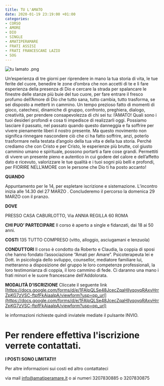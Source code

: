 ```yaml
---
title: TU L'AMATO
date: 2020-01-19 23:19:00 +01:00
categories:
- CORSO
- AMORE
- DIO
- SINGLE
- AMATIPERAMARE
- FRATI ASSISI
- FRATI FRANCESCANI LAZIO
- SOG
---
```



![tu lamato .png](/uploads/tu%20lamato%20.png)

Un’esperienza di tre giorni per riprendere in mano la tua storia di vita, le tue ferite del cuore, benedire le zone d’ombra che non accetti di te e lì fare esperienza della presenza di Dio e cercare la strada per spalancare le finestre delle stanze più buie del tuo cuore, per fare entrare il fresco profumo dell’Amore di Dio che tutto sana, tutto cambia, tutto trasforma, se sei disposto a metterti in cammino. Un tempo prezioso fatto di momenti di gioco, catechesi, dinamiche di gruppo, confronto, preghiera, dialogo, creatività, per prendere consapevolezza di chi sei tu: l’AMATO! Quali sono i tuoi desideri profondi e cosa ti impedisce di realizzarli oggi. Possiamo lasciare il passato, nel passato quando questo danneggia e fa soffrire per vivere pienamente liberi il nostro presente. Ma questo movimento non significa rinnegare nascondere ciò che ci ha fatto soffrire, anzi, poterlo trasformare nella testata d’angolo della tua vita e della tua storia. Perché crediamo che con Cristo e per Cristo, le esperienze più brutte, col giusto cammino umano e spirituale, possono portarti a fare cose grandi. Permettiti di vivere un presente pieno e autentico in cui godere del calore e dell’affetto dato e ricevuto, valorizzare le tue qualità e i tuoi sogni più belli e profondi, per FIORIRE NELL’AMORE con le persone che Dio ti ha posto accanto!

**QUANDO**

Appuntamento per le 14, per espletare iscrizione e sistemazione. L’incontro inizia alle 14.30 del 27 MARZO . Concluderemo il percorso la domenica 29 MARZO con il pranzo.

**DOVE**

PRESSO CASA CABURLOTTO, Via ANNIA REGILLA 60 ROMA

**CHI PUO’ PARTECIPARE** Il corso è aperto a single e fidanzati, dai 18 ai 50 anni.

**COSTI** 135 TUTTO COMPRESO (vitto, alloggio, asciugamani e lenzuola)

**CONDUTTORI** Il corso è condotto da Roberto e Claudia, la coppia di sposi che hanno fondato l’associazione “Amati per Amare”. Psicoterapeuta lei e Dott. in psicologia dello sviluppo, counsellor, mediatore familiare lui, metteranno a disposizione del gruppo le loro competenze professionali, la loro testimonianza di coppia, il loro cammino di fede. Ci daranno una mano i frati minori e le suore francescane dell'Addolorata.

**MODALITÀ D’ISCRIZIONE** Cliccate il seguente link [https://docs.google.com/forms/d/e/1FAIpQLSe48JcecZqaHllyqoyqRAxvHrrZpKG7zVSC-ftpfFkAiaalpA/viewform?usp=pp_url](https://docs.google.com/forms/d/e/1FAIpQLSe48JcecZqaHllyqoyqRAxvHrrZpKG7zVSC-ftpfFkAiaalpA/viewform?usp=pp_url)

le informazioni richieste quindi inviatele mediate il pulsante INVIO.

# **Per rendere effettiva l'iscrizione verrete contattati.**

**I POSTI SONO LIMITATI!!**

Per altre informazioni sui costi ed altro contattateci

via mail info@amatiperamare.it o ai numeri 3207830885 o 3207830875
